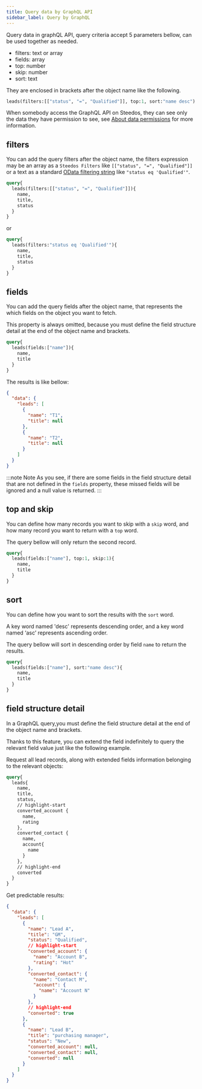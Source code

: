 ```yaml
---
title: Query data by GraphQL API
sidebar_label: Query by GraphQL
---
```


Query data in graphQL API, query criteria accept 5 parameters bellow, can be used together as needed.

- filters: text or array
- fields: array
- top: number
- skip: number
- sort: text

They are enclosed in brackets after the object name like the following.

```graphql
leads(filters:[["status", "=", "Qualified"]], top:1, sort:"name desc")
```

When somebody access the GraphQL API on Steedos, they can see only the data they have permission to see, see [About data permissions](/docs/api/graphql#about-data-permissions) for more information.

## filters

You can add the query filters after the object name, the filters expression may be an array as a `Steedos Filters` like `[["status", "=", "Qualified"]]` or a text as a standard [OData filtering string](https://docs.oasis-open.org/odata/odata/v4.01/os/part1-protocol/odata-v4.01-os-part1-protocol.html#sec_SystemQueryOptionfilter) like `"status eq 'Qualified'"`.

```graphql
query{
  leads(filters:[["status", "=", "Qualified"]]){
    name,
    title,
    status
  }
}
```

or

```graphql
query{
  leads(filters:"status eq 'Qualified'"){
    name,
    title,
    status
  }
}
```

## fields

You can add the query fields after the object name, that represents the which fields on the object you want to fetch.

This property is always omitted, because you must define the field structure detail at the end of the object name and brackets.

```graphql
query{
  leads(fields:["name"]){
    name,
    title
  }
}
```

The results is like bellow:

```json
{
  "data": {
    "leads": [
      {
        "name": "T1",
        "title": null
      },
      {
        "name": "T2",
        "title": null
      }
    ]
  }
}
```

:::note Note
As you see, if there are some fields in the field structure detail that are not defined in the `fields` property, these missed fields will be ignored and a null value is returned.
:::

## top and skip

You can define how many records you want to skip with a `skip` word, and how many record you want to return with a `top` word.

The query bellow will only return the second record.

```graphql
query{
  leads(fields:["name"], top:1, skip:1){
    name,
    title
  }
}
```

## sort

You can define how you want to sort the results with the `sort` word.

A key word named 'desc' represents descending order, and a key word named ‘asc’ represents ascending order.

The query bellow will sort in descending order by field `name` to return the results.

```graphql
query{
  leads(fields:["name"], sort:"name desc"){
    name,
    title
  }
}
```

## field structure detail

In a GraphQL query,you must define the field structure detail at the end of the object name and brackets.

Thanks to this feature, you can extend the field indefinitely to query the relevant field value just like the following example.

Request all lead records, along with extended fields information belonging to the relevant objects:

```graphql
query{
  leads{
    name,
    title,
    status,
    // highlight-start
    converted_account {
      name,
      rating
    },
    converted_contact {
      name,
      account{
        name
      }
    },
    // highlight-end
    converted
  }
}
```

Get predictable results:

```json
{
  "data": {
    "leads": [
      {
        "name": "Lead A",
        "title": "GM",
        "status": "Qualified",
        // highlight-start
        "converted_account": {
          "name": "Account B",
          "rating": "Hot"
        },
        "converted_contact": {
          "name": "Contact M",
          "account": {
            "name": "Account N"
          }
        },
        // highlight-end
        "converted": true
      },
      {
        "name": "Lead B",
        "title": "purchasing manager",
        "status": "New",
        "converted_account": null,
        "converted_contact": null,
        "converted": null
      }
    ]
  }
}
```
